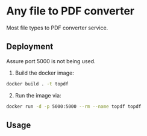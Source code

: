 # Any file to PDF converter
Most file types to PDF converter service.

## Deployment
Assure port 5000 is not being used.

1. Build the docker image:
```bash
docker build . -t topdf
```
2. Run the image via:
```bash
docker run -d -p 5000:5000 --rm --name topdf topdf
```

## Usage 

